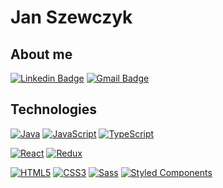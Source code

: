 # Jan Szewczyk

## About me 


[![Linkedin Badge](https://img.shields.io/badge/-LinkedIn-blue?style=flat-square&logo=Linkedin&logoColor=white&link=https://www.linkedin.com/in/janszewczyk/)](https://www.linkedin.com/in/janszewczyk/)
[![Gmail Badge](https://img.shields.io/badge/-Gmail-c14438?style=flat-square&logo=Gmail&logoColor=white&link=mailto:jan.szewczyk1997@gmail.com)](mailto:jan.szewczyk1997@gmail.com)


## Technologies 

[![Java](https://img.shields.io/badge/-Java-0063b7?style=flat-square&logo=java)](https://github.com/JanSzewczyk/)
[![JavaScript](https://img.shields.io/badge/-JavaScript-black?style=flat-square&logo=javascript)](https://github.com/JanSzewczyk/)
[![TypeScript](https://img.shields.io/badge/-TypeScript-007ACC?style=flat-square&logo=typescript)](https://github.com/JanSzewczyk/)

[![React](https://img.shields.io/badge/-React-141518?style=flat-square&logo=react)](https://github.com/JanSzewczyk/)
[![Redux](https://img.shields.io/badge/-Redux-black?style=flat-square&logo=Redux&logoColor=pink)](https://github.com/olafsulich/)

[![HTML5](https://img.shields.io/badge/-HTML5-E34F26?style=flat-square&logo=html5&logoColor=white)](https://github.com/JanSzewczyk/)
[![CSS3](https://img.shields.io/badge/-CSS3-1572B6?style=flat-square&logo=css3)](https://github.com/JanSzewczyk/)
[![Sass](https://img.shields.io/badge/-Sass-black?style=flat-square&logo=Sass&logoColor=pink)](https://github.com/JanSzewczyk/)
[![Styled Components](https://img.shields.io/badge/-StyledComponents-black?style=flat-square&logo=Styled-Components)](https://github.com/JanSzewczyk/)

